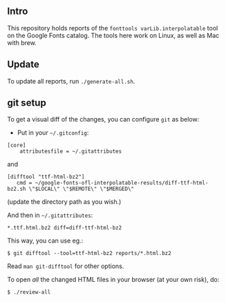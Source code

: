 ## Intro

This repository holds reports of the `fonttools varLib.interpolatable`
tool on the Google Fonts catalog.  The tools here work on Linux, as
well as Mac with brew.

## Update

To update all reports, run `./generate-all.sh`.

## git setup

To get a visual diff of the changes, you can configure `git` as below:

- Put in your `~/.gitconfig`:
```
[core]
    attributesfile = ~/.gitattributes
```
and
```
[difftool "ttf-html-bz2"]
   cmd = ~/google-fonts-ofl-interpolatable-results/diff-ttf-html-bz2.sh \"$LOCAL\" \"$REMOTE\" \"$MERGED\"
```
(update the directory path as you wish.)

And then in `~/.gitattributes`:
```
*.ttf.html.bz2 diff=diff-ttf-html-bz2
```

This way, you can use eg.:
```
$ git difftool --tool=ttf-html-bz2 reports/*.html.bz2
```

Read `man git-difftool` for other options.

To open *all* the changed HTML files in your browser (at your own risk),
do:
```
$ ./review-all
```
